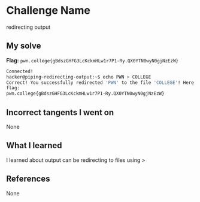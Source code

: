 # Challenge Name
redirecting output

## My solve
**Flag:** `pwn.college{gBdszGHFG3LcKckmHLw1r7P1-Ry.QX0YTN0wyN0gjNzEzW}`

```bash
Connected!
hacker@piping~redirecting-output:~$ echo PWN > COLLEGE
Correct! You successfully redirected 'PWN' to the file 'COLLEGE'! Here is your
flag:
pwn.college{gBdszGHFG3LcKckmHLw1r7P1-Ry.QX0YTN0wyN0gjNzEzW}
```
## Incorrect tangents I went on
None

## What I learned
I learned about output can be redirecting to files using >

## References 
None
